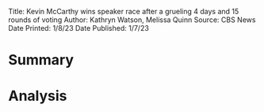 Title: Kevin McCarthy wins speaker race after a grueling 4 days and 15 rounds of voting
Author: Kathryn Watson, Melissa Quinn
Source: CBS News
Date Printed: 1/8/23
Date Published: 1/7/23

# Summary

# Analysis

#
